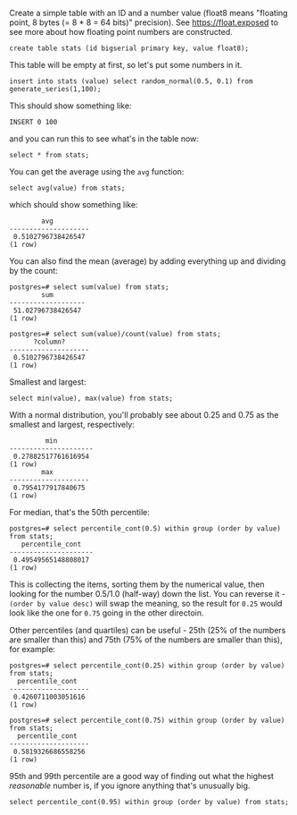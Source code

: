 Create a simple table with an ID and a number value (float8 means "floating point, 8 bytes (= 8 * 8 = 64 bits)" precision).
See https://float.exposed to see more about how floating point numbers are constructed.

```
create table stats (id bigserial primary key, value float8);
```

This table will be empty at first, so let's put some numbers in it.

```
insert into stats (value) select random_normal(0.5, 0.1) from generate_series(1,100);
```

This should show something like:

```
INSERT 0 100
```

and you can run this to see what's in the table now:

```
select * from stats;
```
You can get the average using the `avg` function:

```
select avg(value) from stats;
```

which should show something like:

```
        avg         
--------------------
 0.5102796738426547
(1 row)
```


You can also find the mean (average) by adding everything up and dividing by the count:

```
postgres=# select sum(value) from stats;
        sum        
-------------------
 51.02796738426547
(1 row)

postgres=# select sum(value)/count(value) from stats;
      ?column?      
--------------------
 0.5102796738426547
(1 row)
```


Smallest and largest:

```
select min(value), max(value) from stats;
```

With a normal distribution, you'll probably see about 0.25 and 0.75 as the smallest and largest, respectively:

```
         min         
---------------------
 0.27882517761616954
(1 row)
        max         
--------------------
 0.7954177917840675
(1 row)
```

For median, that's the 50th percentile:

```
postgres=# select percentile_cont(0.5) within group (order by value) from stats;
   percentile_cont   
---------------------
 0.49549565148808017
(1 row)
```

This is collecting the items, sorting them by the numerical value, then looking for the number 0.5/1.0 (half-way) down the list.
You can reverse it - `(order by value desc)` will swap the meaning, so the result for `0.25` would look like the one for `0.75` going in the other directoin.

Other percentiles (and quartiles) can be useful - 25th (25% of the numbers are smaller than this) and 75th (75% of the numbers are smaller than this), for example:

```
postgres=# select percentile_cont(0.25) within group (order by value) from stats;
  percentile_cont   
--------------------
 0.4260711003051616
(1 row)

postgres=# select percentile_cont(0.75) within group (order by value) from stats;
  percentile_cont   
--------------------
 0.5819326686558256
(1 row)
```

95th and 99th percentile are a good way of finding out what the highest _reasonable_ number is, if you ignore anything that's unusually big.

```
select percentile_cont(0.95) within group (order by value) from stats;
```
